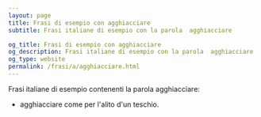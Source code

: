 ```yaml
---
layout: page
title: Frasi di esempio con agghiacciare 
subtitle: Frasi italiane di esempio con la parola  agghiacciare

og_title: Frasi di esempio con agghiacciare 
og_description: Frasi italiane di esempio con la parola  agghiacciare
og_type: website
permalink: /frasi/a/agghiacciare.html
---
```


Frasi italiane di esempio contenenti la parola agghiacciare:


- agghiacciare come per l'alito d'un teschio.
